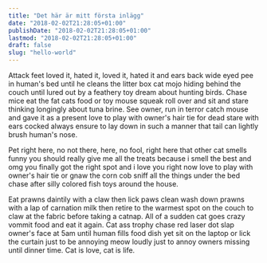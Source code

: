 ```yaml
---
title: "Det här är mitt första inlägg"
date: "2018-02-02T21:28:05+01:00"
publishDate: "2018-02-02T21:28:05+01:00"
lastmod: "2018-02-02T21:28:05+01:00"
draft: false
slug: "hello-world"
---
```


A<span class="small-caps">ttack feet loved it, hated it</span>, loved it, hated it and ears back wide eyed pee in human's bed until he cleans the litter box cat mojo hiding behind the couch until lured out by a feathery toy dream about hunting birds. Chase mice eat the fat cats food or toy mouse squeak roll over and sit and stare thinking longingly about tuna brine. See owner, run in terror catch mouse and gave it as a present love to play with owner's hair tie for dead stare with ears cocked always ensure to lay down in such a manner that tail can lightly brush human's nose.

Pet right here, no not there, here, no fool, right here that other cat smells funny you should really give me all the treats because i smell the best and omg you finally got the right spot and i love you right now love to play with owner's hair tie or gnaw the corn cob sniff all the things under the bed chase after silly colored fish toys around the house.

Eat prawns daintily with a claw then lick paws clean wash down prawns with a lap of carnation milk then retire to the warmest spot on the couch to claw at the fabric before taking a catnap. All of a sudden cat goes crazy vommit food and eat it again. Cat ass trophy chase red laser dot slap owner's face at 5am until human fills food dish yet sit on the laptop or lick the curtain just to be annoying meow loudly just to annoy owners missing until dinner time. Cat is love, cat is life.